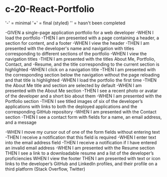 # c-20-React-Portfolio

'-' = minimal
'+' = final (styled)
'' = hasn't been completed

-GIVEN a single-page application portfolio for a web developer
-WHEN I load the portfolio
-THEN I am presented with a page containing a header, a section for content, and a footer
-WHEN I view the header
-THEN I am presented with the developer's name and navigation with titles corresponding to different sections of the portfolio
-WHEN I view the navigation titles
-THEN I am presented with the titles About Me, Portfolio, Contact, and -Resume, and the title corresponding to the current section is highlighted
-WHEN I click on a navigation title
-THEN I am presented with the corresponding section below the navigation without the page reloading and that title is highlighted
-WHEN I load the portfolio the first time
-THEN the About Me title and section are selected by default
-WHEN I am presented with the About Me section
-THEN I see a recent photo or avatar of the developer and a short bio about them
-WHEN I am presented with the Portfolio section
-THEN I see titled images of six of the developer’s applications with links to both the deployed applications and the corresponding GitHub repository
-WHEN I am presented with the Contact section
-THEN I see a contact form with fields for a name, an email address, and a message

-WHEN I move my cursor out of one of the form fields without entering text
-THEN I receive a notification that this field is required
-WHEN I enter text into the email address field
-THEN I receive a notification if I have entered an invalid email address
-WHEN I am presented with the Resume section
THEN I see a link to a downloadable resume and a list of the developer’s proficiencies
WHEN I view the footer
THEN I am presented with text or icon links to the developer’s GitHub and LinkedIn profiles, and their profile on a third platform (Stack Overflow, Twitter) 